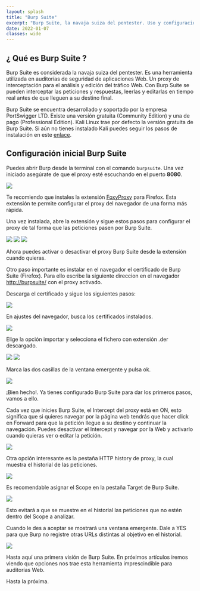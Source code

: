 ```yaml
---
layout: splash
title: "Burp Suite"
excerpt: "Burp Suite, la navaja suiza del pentester. Uso y configuración de Burp Suite. Configuración del Proxy" 
date: 2022-01-07
classes: wide
---
```

## ¿ Qué es Burp Suite ?

Burp Suite es considerada la navaja suiza del pentester. Es una herramienta utilizada en auditorías de seguridad de aplicaciones Web. Un proxy de interceptación
para el análisis y edición del tráfico Web. Con Burp Suite se pueden interceptar las peticiones y respuestas, leerlas y editarlas en tiempo real antes de que lleguen
a su destino final.

Burp Suite se encuentra desarrollado y soportado por la empresa PortSwigger LTD. Existe una versión gratuita (Community Edition) y una de pago (Professional Edition).
Kali Linux trae por defecto la versión gratuita de Burp Suite. Si aún no tienes instalado Kali puedes seguir los pasos de instalación en este [enlace](../laboratorio).

## Configuración inicial Burp Suite

Puedes abrir Burp desde la terminal con el comando `burpsuite`. Una vez iniciado asegúrate de que el proxy esté escuchando en el puerto <strong>8080</strong>.

<img src="../assets/images/burpsuite/proxy.png">

Te recomiendo que instales la extensión [FoxyProxy](https://addons.mozilla.org/es/firefox/addon/foxyproxy-standard/) para Firefox. Esta extensión te permite configurar el proxy del navegador de una forma más rápida.

Una vez instalada, abre la extensión y sigue estos pasos para configurar el proxy de tal forma que las peticiones pasen por Burp Suite.

<img src="../assets/images/burpsuite/foxyproxy1.png">

<img src="../assets/images/burpsuite/foxyproxy3.png">

<img src="../assets/images/burpsuite/foxyproxy4.png">

Ahora puedes activar o desactivar el proxy Burp Suite desde la extensión cuando quieras.

Otro paso importante es instalar en el navegador el certificado de Burp Suite (Firefox). Para ello escribe la siguiente direccion en el navegador [http://burpsuite/](http://burpsuite/) con el proxy activado.

Descarga el certificado y sigue los siguientes pasos:

<img src="../assets/images/burpsuite/proxy2.png">

En ajustes del navegador, busca los certificados instalados.

<img src="../assets/images/burpsuite/proxy3.png">

Elige la opción importar y selecciona el fichero con extensión .der descargado.

<img src="../assets/images/burpsuite/proxy4.png">

<img src="../assets/images/burpsuite/proxy5.png">

Marca las dos casillas de la ventana emergente y pulsa ok.

<img src="../assets/images/burpsuite/proxy6.png">

¡Bien hecho!. Ya tienes configurado Burp Suite para dar los primeros pasos, vamos a ello.

Cada vez que inicies Burp Suite, el Intercept del proxy está en ON, esto significa que si quieres navegar por la página web tendrás que hacer click en Forward para que la petición llegue a su destino
y continuar la navegación. Puedes desactivar el Intercept y navegar por la Web y activarlo cuando quieras ver o editar la petición.

<img src="../assets/images/burpsuite/intercept_on.png">

Otra opción interesante es la pestaña HTTP history de proxy, la cual muestra el historial de las peticiones.

<img src="../assets/images/burpsuite/history_proxy.png">

Es recomendable asignar el Scope en la pestaña Target de Burp Suite.

<img src="../assets/images/burpsuite/target.png">

Esto evitará a que se muestre en el historial las peticiones que no estén dentro del Scope a analizar.

Cuando le des a aceptar se mostrará una ventana emergente. Dale a YES para que Burp no registre otras URLs distintas al objetivo en el historial.

<img src="../assets/images/burpsuite/target2.png">

Hasta aquí una primera visión de Burp Suite. En próximos artículos iremos viendo que opciones nos trae esta herramienta imprescindible para auditorías Web.

Hasta la próxima.









